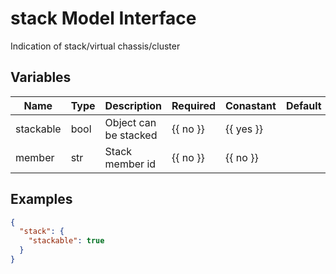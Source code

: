 # stack Model Interface

Indication of stack/virtual chassis/cluster

## Variables

| Name      | Type | Description           | Required | Conastant | Default |
| --------- | ---- | --------------------- | -------- | --------- | ------- |
| stackable | bool | Object can be stacked | {{ no }} | {{ yes }} |         |
| member    | str  | Stack member id       | {{ no }} | {{ no }}  |         |

## Examples

```json
{
  "stack": {
    "stackable": true
  }
}
```
